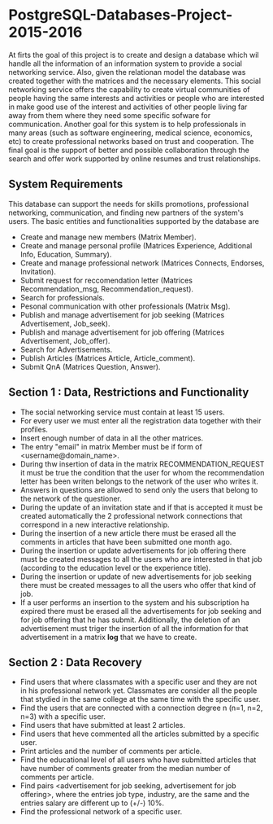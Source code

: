 # PostgreSQL-Databases-Project-2015-2016
At firts the goal of this project is to create and design a database which wil handle all the information of an information system to provide a social networking service. Also, given the relationan model the database was created together with the matrices and the necessary elements. This social networking service offers the capability to create virtual communities of people having the same interests and activities or people who are interested in make good use of the interest and activities of other people living far away from them where they need some specific sofware for communication. Another goal for this system is to help professionals in many areas (such as software engineering, medical science, economics, etc) to create professional networks based on trust and cooperation. The final goal is the support of better and possible collaboration through the search and offer work supported by online resumes and trust relationships.
## System Requirements
This database can support the needs for skills promotions, professional networking, communication, and finding new partners of the system's users. The basic entities and functionalities supported by the database are 
- Create and manage new members (Matrix Member).
- Create and manage personal profile (Matrices Experience, Additional Info, Education, Summary).
- Create and manage professional network (Matrices Connects, Endorses, Invitation).
- Submit request for reccomendation letter (Matrices Recommendation_msg, Recommendation_request).
- Search for professionals.
- Pesonal communication with other professionals (Matrix Msg).
- Publish and manage advertisement for job seeking (Matrices Advertisement, Job_seek).
- Publish and manage advertisement for job offering (Matrices Advertisement, Job_offer).
- Search for Advertisements.
- Publish Articles (Matrices Article, Article_comment).
- Submit QnA (Matrices Question, Answer).
## Section 1 : Data, Restrictions and Functionality
- The social networking service must contain at least 15 users. 
- For every user we must enter all the registration data together with their profiles.
- Insert enough number of data in all the other matrices.
- The entry "email" in matrix Member must be if form of <username@domain_name>.
- During thw insertion of data in the matrix RECOMMENDATION_REQUEST it must be true the condition that the user for whom the recommendation letter has been writen belongs to the network of the user who writes it.
- Answers in questions are allowed to send only the users that belong to the network of the questioner.
- During the update of an invitation state and if that is accepted it must be created automatically the 2 professional network connections that correspond in a new interactive relationship.
- During the insertion of a new article there must be erased all the comments in articles that have been submitted one month ago.
- During the insertion or update advertisements for job offering there must be created messages to all the users who are interested in that job (according to the education level or the experience title).
- During the insertion or update of new advertisements for job seeking there must be created messages to all the users who offer that kind of job.
- If a user performs an insertion to the system and his subscription ha expired there must be erased all the advertisements for job seeking and for job offering that he has submit. Additionally, the deletion of an advertisement must triger the insertion of all the information for that advertisement in a matrix **log** that we have to create.
## Section 2 : Data Recovery
- Find users that where classmates with a specific user and they are not in his professional network yet. Classmates are consider all the people that stydied in the same college at the same time with the specific user.
- Find the users that are connected with a connection degree n (n=1, n=2, n=3) with a specific user.
- Find users that have submitted at least 2 articles.
- Find users that heve commented all the articles submitted by a specific user.
- Print articles and the number of comments per article.
- Find the educational level of all users who have submitted articles that have number of comments greater from the median number of comments per article.
- Find pairs <advertisement for job seeking, advertisement for job offering>, where the entries job type, industry, are the same and the entries salary are different up to (+/-) 10%.
- Find the professional network of a specific user.





